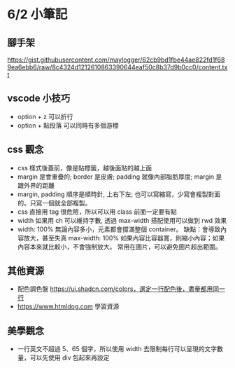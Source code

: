 # 6/2 小筆記

## 腳手架

https://gist.githubusercontent.com/maylogger/62cb9bd1fbe44ae822fd1f689ea6ebb6/raw/8c4324d1212610863390644eaf50c8b37d9b0cc0/content.txt

## vscode 小技巧

- option + z 可以折行
- option + 點段落 可以同時有多個游標

## css 觀念

- css 樣式後蓋前，像是貼標籤，越後面貼的越上面
- margin 是會重疊的; border 是皮膚; padding 就像內部脂肪厚度; margin 是跟外界的距離
- margin, padding 順序是順時針, 上右下左; 也可以寫縮寫，少寫會複製對面的。只寫一個就全部複製。
- css 直接用 tag 很危險，所以可以用 class 前面一定要有點
- width 如果用 ch 可以維持字數, 透過 max-width 搭配使用可以做到 rwd 效果
- width: 100% 無論內容多小，元素都會撐滿整個 container。 缺點：會導致內容放大，甚至失真 max-width: 100% 如果內容比容器寬，則縮小內容；如果內容本來就比較小，不會強制放大。 常用在圖片，可以避免圖片超出範圍。

## 其他資源

- 配色調色盤 https://ui.shadcn.com/colors，選定一行配色後，盡量都用同一行
- https://www.htmldog.com 學習資源

## 美學觀念

- 一行英文不超過 5、65 個字，所以使用 width 去限制每行可以呈現的文字數量，可以先使用 div 包起來再設定

